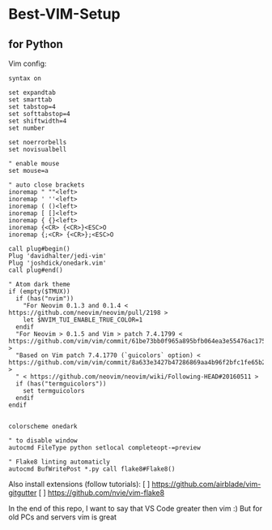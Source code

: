 # Best-VIM-Setup
## for Python

Vim config:
```
syntax on

set expandtab
set smarttab
set tabstop=4
set softtabstop=4
set shiftwidth=4
set number

set noerrorbells
set novisualbell

" enable mouse
set mouse=a

" auto close brackets
inoremap " ""<left>
inoremap ' ''<left>
inoremap ( ()<left>
inoremap [ []<left>
inoremap { {}<left>
inoremap {<CR> {<CR>}<ESC>O
inoremap {;<CR> {<CR>};<ESC>O

call plug#begin()
Plug 'davidhalter/jedi-vim'
Plug 'joshdick/onedark.vim'
call plug#end()

" Atom dark theme
if (empty($TMUX))
  if (has("nvim"))
    "For Neovim 0.1.3 and 0.1.4 < https://github.com/neovim/neovim/pull/2198 >
    let $NVIM_TUI_ENABLE_TRUE_COLOR=1
  endif
  "For Neovim > 0.1.5 and Vim > patch 7.4.1799 < https://github.com/vim/vim/commit/61be73bb0f965a895bfb064ea3e55476ac175162 >
  "Based on Vim patch 7.4.1770 (`guicolors` option) < https://github.com/vim/vim/commit/8a633e3427b47286869aa4b96f2bfc1fe65b25cd >
  " < https://github.com/neovim/neovim/wiki/Following-HEAD#20160511 >
  if (has("termguicolors"))
    set termguicolors
  endif
endif


colorscheme onedark

" to disable window
autocmd FileType python setlocal completeopt-=preview

" Flake8 linting automaticly
autocmd BufWritePost *.py call flake8#Flake8()

```

Also install extensions (follow tutorials):
[ ] https://github.com/airblade/vim-gitgutter
[ ] https://github.com/nvie/vim-flake8


In the end of this repo, I want to say that VS Code greater then vim :)
But for old PCs and servers vim is great
